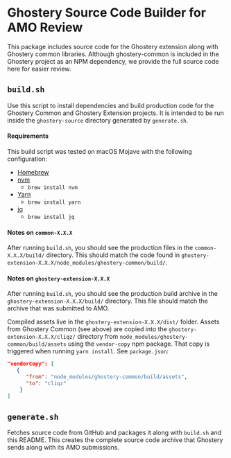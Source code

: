 # Ghostery Source Code Builder for AMO Review

This package includes source code for the Ghostery extension along with Ghostery common libraries. Although ghostery-common is included in the Ghostery project as an NPM dependency, we provide the full source code here for easier review.

## `build.sh`

Use this script to install dependencies and build production code for the Ghostery Common and Ghostery Extension projects. It is intended to be run inside the `ghostery-source` directory generated by `generate.sh`.

#### Requirements

This build script was tested on macOS Mojave with the following configuration:

+ [Homebrew](https://brew.sh/)
+ [nvm](https://github.com/nvm-sh/nvm")
	+ `brew install nvm`
+ [Yarn](https://yarnpkg.com/)
	+ `brew install yarn`
+ [jq](https://stedolan.github.io/jq/)
	+ `brew install jq`

#### Notes on `common-X.X.X`

After running `build.sh`, you should see the production files in the `common-X.X.X/build/` directory. This should match the code found in `ghostery-extension-X.X.X/node_modules/ghostery-common/build/`.

#### Notes on `ghostery-extension-X.X.X`

After running `build.sh`, you should see the production build archive in the `ghostery-extension-X.X.X/build/` directory. This file should match the archive that was submitted to AMO.

Compiled assets live in the `ghostery-extension-X.X.X/dist/` folder. Assets from Ghostery Common (see above) are copied into the `ghostery-extension-X.X.X/cliqz/` directory from `node_modules/ghostery-common/build/assets` using the `vendor-copy` npm package. That copy is triggered when running `yarn install`. See `package.json`:

```json
"vendorCopy": [
   {
      "from": "node_modules/ghostery-common/build/assets",
      "to": "cliqz"
    }
]
```

## `generate.sh`

Fetches source code from GitHub and packages it along with `build.sh` and this README. This creates the complete source code archive that Ghostery sends along with its AMO submissions.
